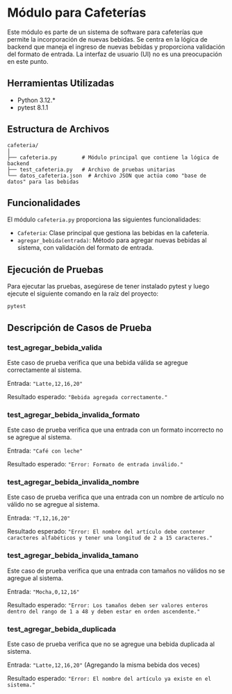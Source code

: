 # Módulo para Cafeterías

Este módulo es parte de un sistema de software para cafeterías que permite la incorporación de nuevas bebidas. Se centra en la lógica de backend que maneja el ingreso de nuevas bebidas y proporciona validación del formato de entrada. La interfaz de usuario (UI) no es una preocupación en este punto.

## Herramientas Utilizadas

- Python 3.12.*
- pytest 8.1.1

## Estructura de Archivos

```
cafeteria/
│
├── cafeteria.py        # Módulo principal que contiene la lógica de backend
├── test_cafeteria.py   # Archivo de pruebas unitarias
└── datos_cafeteria.json  # Archivo JSON que actúa como "base de datos" para las bebidas
```

## Funcionalidades

El módulo `cafeteria.py` proporciona las siguientes funcionalidades:

- `Cafeteria`: Clase principal que gestiona las bebidas en la cafetería.
- `agregar_bebida(entrada)`: Método para agregar nuevas bebidas al sistema, con validación del formato de entrada.

## Ejecución de Pruebas

Para ejecutar las pruebas, asegúrese de tener instalado pytest y luego ejecute el siguiente comando en la raíz del proyecto:

```
pytest
```

## Descripción de Casos de Prueba

### test_agregar_bebida_valida

Este caso de prueba verifica que una bebida válida se agregue correctamente al sistema.

Entrada: `"Latte,12,16,20"`

Resultado esperado: `"Bebida agregada correctamente."`

### test_agregar_bebida_invalida_formato

Este caso de prueba verifica que una entrada con un formato incorrecto no se agregue al sistema.

Entrada: `"Café con leche"`

Resultado esperado: `"Error: Formato de entrada inválido."`

### test_agregar_bebida_invalida_nombre

Este caso de prueba verifica que una entrada con un nombre de artículo no válido no se agregue al sistema.

Entrada: `"T,12,16,20"`

Resultado esperado: `"Error: El nombre del artículo debe contener caracteres alfabéticos y tener una longitud de 2 a 15 caracteres."`

### test_agregar_bebida_invalida_tamano

Este caso de prueba verifica que una entrada con tamaños no válidos no se agregue al sistema.

Entrada: `"Mocha,0,12,16"`

Resultado esperado: `"Error: Los tamaños deben ser valores enteros dentro del rango de 1 a 48 y deben estar en orden ascendente."`

### test_agregar_bebida_duplicada

Este caso de prueba verifica que no se agregue una bebida duplicada al sistema.

Entrada: `"Latte,12,16,20"` (Agregando la misma bebida dos veces)

Resultado esperado: `"Error: El nombre del artículo ya existe en el sistema."`